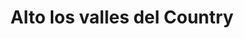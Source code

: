 ---
title: "Alto los valles del Country"
url: /talca/alto-los-valles-del-country/
shop: comodidad
---